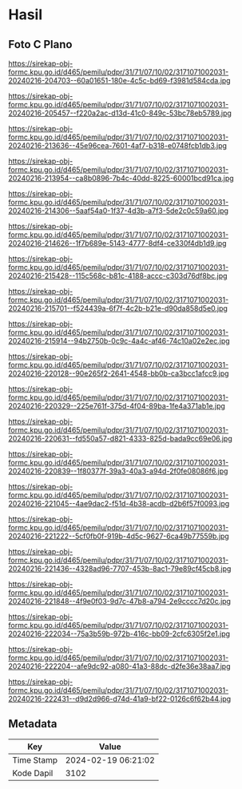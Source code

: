 # Hasil

## Foto C Plano

https://sirekap-obj-formc.kpu.go.id/d465/pemilu/pdpr/31/71/07/10/02/3171071002031-20240216-204703--60a01651-180e-4c5c-bd69-f3981d584cda.jpg

https://sirekap-obj-formc.kpu.go.id/d465/pemilu/pdpr/31/71/07/10/02/3171071002031-20240216-205457--f220a2ac-d13d-41c0-849c-53bc78eb5789.jpg

https://sirekap-obj-formc.kpu.go.id/d465/pemilu/pdpr/31/71/07/10/02/3171071002031-20240216-213636--45e96cea-7601-4af7-b318-e0748fcb1db3.jpg

https://sirekap-obj-formc.kpu.go.id/d465/pemilu/pdpr/31/71/07/10/02/3171071002031-20240216-213954--ca8b0896-7b4c-40dd-8225-60001bcd91ca.jpg

https://sirekap-obj-formc.kpu.go.id/d465/pemilu/pdpr/31/71/07/10/02/3171071002031-20240216-214306--5aaf54a0-1f37-4d3b-a7f3-5de2c0c59a60.jpg

https://sirekap-obj-formc.kpu.go.id/d465/pemilu/pdpr/31/71/07/10/02/3171071002031-20240216-214626--1f7b689e-5143-4777-8df4-ce330f4db1d9.jpg

https://sirekap-obj-formc.kpu.go.id/d465/pemilu/pdpr/31/71/07/10/02/3171071002031-20240216-215428--115c568c-b81c-4188-accc-c303d76df8bc.jpg

https://sirekap-obj-formc.kpu.go.id/d465/pemilu/pdpr/31/71/07/10/02/3171071002031-20240216-215701--f524439a-6f7f-4c2b-b21e-d90da858d5e0.jpg

https://sirekap-obj-formc.kpu.go.id/d465/pemilu/pdpr/31/71/07/10/02/3171071002031-20240216-215914--94b2750b-0c9c-4a4c-af46-74c10a02e2ec.jpg

https://sirekap-obj-formc.kpu.go.id/d465/pemilu/pdpr/31/71/07/10/02/3171071002031-20240216-220128--90e265f2-2641-4548-bb0b-ca3bcc1afcc9.jpg

https://sirekap-obj-formc.kpu.go.id/d465/pemilu/pdpr/31/71/07/10/02/3171071002031-20240216-220329--225e761f-375d-4f04-89ba-1fe4a371ab1e.jpg

https://sirekap-obj-formc.kpu.go.id/d465/pemilu/pdpr/31/71/07/10/02/3171071002031-20240216-220631--fd550a57-d821-4333-825d-bada9cc69e06.jpg

https://sirekap-obj-formc.kpu.go.id/d465/pemilu/pdpr/31/71/07/10/02/3171071002031-20240216-220839--1f80377f-39a3-40a3-a94d-2f0fe08086f6.jpg

https://sirekap-obj-formc.kpu.go.id/d465/pemilu/pdpr/31/71/07/10/02/3171071002031-20240216-221045--4ae9dac2-f51d-4b38-acdb-d2b6f57f0093.jpg

https://sirekap-obj-formc.kpu.go.id/d465/pemilu/pdpr/31/71/07/10/02/3171071002031-20240216-221222--5cf0fb0f-919b-4d5c-9627-6ca49b77559b.jpg

https://sirekap-obj-formc.kpu.go.id/d465/pemilu/pdpr/31/71/07/10/02/3171071002031-20240216-221436--4328ad96-7707-453b-8ac1-79e89cf45cb8.jpg

https://sirekap-obj-formc.kpu.go.id/d465/pemilu/pdpr/31/71/07/10/02/3171071002031-20240216-221848--4f9e0f03-9d7c-47b8-a794-2e9cccc7d20c.jpg

https://sirekap-obj-formc.kpu.go.id/d465/pemilu/pdpr/31/71/07/10/02/3171071002031-20240216-222034--75a3b59b-972b-416c-bb09-2cfc6305f2e1.jpg

https://sirekap-obj-formc.kpu.go.id/d465/pemilu/pdpr/31/71/07/10/02/3171071002031-20240216-222204--afe9dc92-a080-41a3-88dc-d2fe36e38aa7.jpg

https://sirekap-obj-formc.kpu.go.id/d465/pemilu/pdpr/31/71/07/10/02/3171071002031-20240216-222431--d9d2d966-d74d-41a9-bf22-0126c6f62b44.jpg


## Metadata

| Key        | Value               |
| ---------- | ------------------- |
| Time Stamp | 2024-02-19 06:21:02 |
| Kode Dapil | 3102                |



